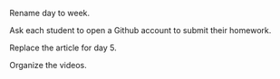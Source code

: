 Rename day to week.

Ask each student to open a Github account to submit their homework.

Replace the article for day 5.

Organize the videos.
